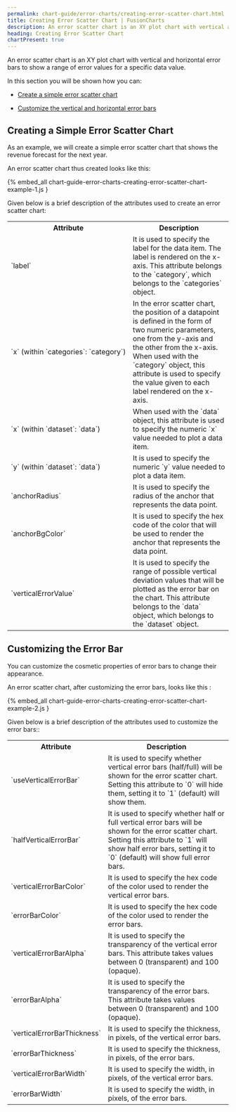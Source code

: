 ```yaml
---
permalink: chart-guide/error-charts/creating-error-scatter-chart.html
title: Creating Error Scatter Chart | FusionCharts
description: An error scatter chart is an XY plot chart with vertical and horizontal error bars to show a range of error values for a specific data value.
heading: Creating Error Scatter Chart
chartPresent: true
---
```


An error scatter chart is an XY plot chart with vertical and horizontal error bars to show a range of error values for a specific data value.

In this section you will be shown how you can:

* <a href="{{ site.baseurl }}chart-guide/error-charts/creating-error-scatter-chart.html#creating-a-simple-error-scatter-chart">Create a simple error scatter chart</a>

* <a href="{{ site.baseurl }}chart-guide/error-charts/creating-error-scatter-chart.html#customizing-the-error-bar">Customize the vertical and horizontal error bars</a>

## Creating a Simple Error Scatter Chart

As an example, we will create a simple error scatter chart that shows the revenue forecast for the next year.

An error scatter chart thus created looks like this:

{% embed_all chart-guide-error-charts-creating-error-scatter-chart-example-1.js }

Given below is a brief description of the attributes used to create an error scatter chart:

<table>
  <tr>
    <th>Attribute</th>
    <th>Description</th>
  </tr>
  <tr>
    <td>`label`</td>
    <td>It is used to specify the label for the data item. The label is rendered on the x-axis. This attribute belongs to the `category`, which belongs to the `categories` object.</td>
  </tr>
  <tr>
    <td NOWRAP>`x` (within `categories`: `category`)</td>
    <td>In the error scatter chart, the position of a datapoint is defined in the form of two numeric parameters, one from the y-axis and the other from the x-axis.
    When used with the `category` object, this attribute is used to specify the value given to each label rendered on the x-axis.</td>
  </tr>
  <tr>
    <td>`x` (within `dataset`: `data`)</td>
    <td>When used with the `data` object, this attribute is used to specify the numeric `x` value needed to plot a data item.</td>
  </tr>
  <tr>
    <td>`y` (within `dataset`: `data`)</td>
    <td>It is used to specify the numeric `y` value needed to plot a data item. </td>
  </tr>
  <tr>
    <td>`anchorRadius`</td>
    <td>It is used to specify the radius of the anchor that represents the data point.</td>
  </tr>
  <tr>
    <td>`anchorBgColor`</td>
    <td>It is used to specify the hex code of the color that will be used to render the anchor that represents the data point.</td>
  </tr>
  <tr>
    <td>`verticalErrorValue`</td>
    <td>It is used to specify the range of possible vertical deviation values that will be plotted as the error bar on the chart. This attribute belongs to the `data` object, which belongs to the `dataset` object.</td>
  </tr>
</table>


## Customizing the Error Bar

You can customize the cosmetic properties of error bars to change their appearance.

An error scatter chart, after customizing the error bars, looks like this :

{% embed_all chart-guide-error-charts-creating-error-scatter-chart-example-2.js }

Given below is a brief description of the attributes used to customize the error bars::

<table>
  <tr>
    <th>Attribute</th>
    <th>Description</th>
  </tr>
  <tr>
    <td>`useVerticalErrorBar`</td>
    <td>It is used to specify whether vertical error bars (half/full) will be shown for the error scatter chart. Setting this attribute to `0` will hide them, setting it to `1` (default) will show them.</td>
  </tr>
  <tr>
    <td>`halfVerticalErrorBar`</td>
    <td>It is used to specify whether half or full vertical error bars will be shown for the error scatter chart. Setting this attribute to `1` will show half error bars, setting it to `0` (default) will show full error bars.</td>
  </tr>
  <tr>
    <td>`verticalErrorBarColor`</td>
    <td>It is used to specify the hex code of the  color used to render the vertical error bars. </td>
  </tr>
  <tr>
    <td>`errorBarColor`</td>
    <td>It is used to specify the hex code of the color used to render the error bars. </td>
  </tr>
  <tr>
    <td>`verticalErrorBarAlpha`</td>
    <td>It is used to specify the transparency of the vertical error bars. This attribute takes values between 0 (transparent) and 100 (opaque).  </td>
  </tr>
  <tr>
    <td>`errorBarAlpha`</td>
    <td>It is used to specify the transparency of the error bars. This attribute takes values between 0 (transparent) and 100 (opaque).</td>
  </tr>
  <tr>
    <td>`verticalErrorBarThickness`</td>
    <td>It is used to specify the thickness, in pixels, of the vertical error bars.</td>
  </tr>
  <tr>
    <td>`errorBarThickness`</td>
    <td>It is used to specify the thickness, in pixels, of the error bars. </td>
  </tr>
  <tr>
    <td>`verticalErrorBarWidth`</td>
    <td>It is used to specify the width, in pixels, of the vertical error bars.</td>
  </tr>
  <tr>
    <td>`errorBarWidth`</td>
    <td>It is used to specify the width, in pixels, of the error bars.</td>
  </tr>
</table>